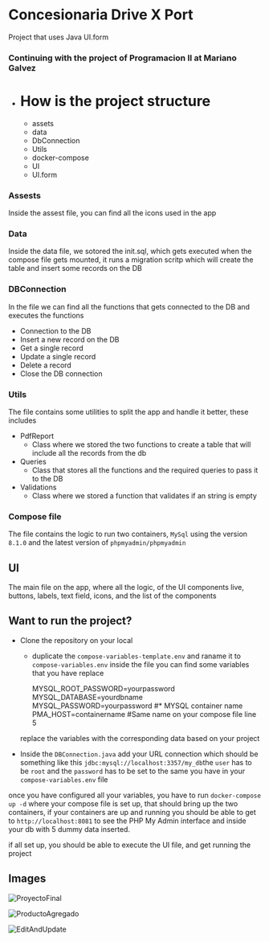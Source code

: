 # Concesionaria Drive X Port

 Project that uses Java UI.form


### Continuing with the project of Programacion II at Mariano Galvez

* # How is the project structure
  * assets
  * data
  * DbConnection
  * Utils
  * docker-compose
  * UI
  * UI.form

### Assests
Inside the assest file, you can find all the icons used in the app

### Data
Inside the data file, we sotored the init.sql, which gets executed when the compose file gets mounted, it runs a migration scritp which will create the table and insert some records on the DB

### DBConnection
In the file we can find all the functions that gets connected to the DB and executes the functions
* Connection to the DB
* Insert a new record on the DB
* Get a single record
* Update a single record
* Delete a record
* Close the DB connection

### Utils
The file contains some utilities to split the app and handle it better, these includes
* PdfReport
  * Class where we stored the two functions to create a table that will include all the records from the db
* Queries
  * Class that stores all the functions and the required queries to pass it to the DB
* Validations
  * Class where we stored a function that validates if an string is empty

### Compose file
The file contains the logic to run two containers, ```MySql``` using the version ```8.1.0``` and the latest version of ```phpmyadmin/phpmyadmin```

## UI
The main file on the app, where all the logic, of the UI components live, buttons, labels, text field, icons, and the list of the components


## Want to run the project?

- Clone the repository on your local
  - duplicate the ```compose-variables-template.env``` and raname it to ```compose-variables.env``` inside the file you can find some variables that you have replace

  

    
     
    MYSQL_ROOT_PASSWORD=yourpassword
    MYSQL_DATABASE=yourdbname
    MYSQL_PASSWORD=yourpassword
    #* MYSQL container name
    PMA_HOST=containername #Same name on your compose file line 5


  replace the variables with the corresponding data based on your project


* Inside the ```DBConnection.java```
add your URL connection which should be something like this ```jdbc:mysql://localhost:3357/my_db```the ```user``` has to be ```root``` and the ```password``` has to be set to the same you have in your ```compose-variables.env``` file

once you have configured all your variables, you have to run ```docker-compose up -d``` where your compose file is set up, that should bring up the two containers, if your containers are up and running you should be able to get to ```http://localhost:8081``` to see the PHP My Admin interface and inside your db with 5 dummy data inserted. 

if all set up, you should be able to execute the UI file, and get running the project

## Images
![ProyectoFinal](https://github.com/JTuyuc7/ConcesionariaDesktopVersion/assets/50525507/5a7816d3-4e10-4bbc-ad38-bf888aac2d2e)


![ProductoAgregado](https://github.com/JTuyuc7/ConcesionariaDesktopVersion/assets/50525507/f0789fc7-5769-4eac-8ae7-026938d303fb)



![EditAndUpdate](https://github.com/JTuyuc7/ConcesionariaDesktopVersion/assets/50525507/b8e4b832-642d-48c1-a9c7-41618a607968)





